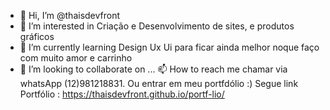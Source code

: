 - 👋 Hi, I’m @thaisdevfront
- 👀 I’m interested in Criação e Desenvolvimento de sites, e produtos gráficos
- 🌱 I’m currently learning  Design Ux Ui para ficar ainda melhor noque faço com muito amor e carrinho
- 💞️ I’m looking to collaborate on ...
 📫 How to reach me  chamar via whatsApp (12)981218831.
 Ou entrar em meu portfdólio :) 
Segue link Portfólio : https://thaisdevfront.github.io/portf-lio/
<!---
thaisdevfront/thaisdevfront is a ✨ special ✨ repository because its `README.md` (this file) appears on your GitHub profile.
You can click the Preview link to take a look at your changes.
--->
